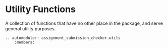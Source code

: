 # Utility Functions

A collection of functions that have no other place in the package, and serve general utility purposes.

```{eval-rst}
.. automodule:: assignment_submission_checker.utils
    :members:
```
